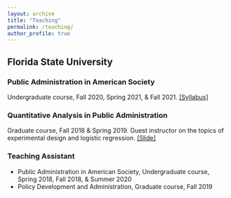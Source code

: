 ```yaml
---
layout: archive
title: "Teaching"
permalink: /teaching/
author_profile: true
---
```


## Florida State University

### Public Administration in American Society
Undergraduate course, Fall 2020, Spring 2021, & Fall 2021. [[Syllabus]](url)

### Quantitative Analysis in Public Administration
Graduate course, Fall 2018 & Spring 2019. Guest instructor on the topics of experimental design and logistic regression. [[Slide]](https://dgaozhao.github.io/files/Introduction%20to%20Experimental%20Design%20and%20Logistic%20Regression.pdf)

### Teaching Assistant
- Public Administration in American Society, Undergraduate course, Spring 2018, Fall 2018, & Summer 2020
- Policy Development and Administration, Graduate course, Fall 2019
